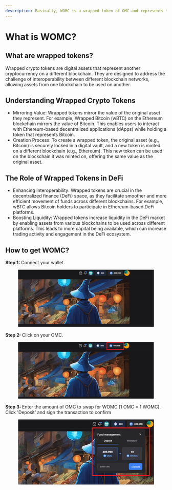 ```yaml
---
description: Basically, WOMC is a wrapped token of OMC and represents the value of OMC.
---
```


# What is WOMC?

## What are wrapped tokens?

Wrapped crypto tokens are digital assets that represent another cryptocurrency on a different blockchain. They are designed to address the challenge of interoperability between different blockchain networks, allowing assets from one blockchain to be used on another.

## Understanding Wrapped Crypto Tokens

* Mirroring Value: Wrapped tokens mirror the value of the original asset they represent. For example, Wrapped Bitcoin (wBTC) on the Ethereum blockchain mirrors the value of Bitcoin. This enables users to interact with Ethereum-based decentralized applications (dApps) while holding a token that represents Bitcoin.
* Creation Process: To create a wrapped token, the original asset (e.g., Bitcoin) is securely locked in a digital vault, and a new token is minted on a different blockchain (e.g., Ethereum). This new token can be used on the blockchain it was minted on, offering the same value as the original asset.

## The Role of Wrapped Tokens in DeFi

* Enhancing Interoperability: Wrapped tokens are crucial in the decentralized finance (DeFi) space, as they facilitate smoother and more efficient movement of funds across different blockchains. For example, wBTC allows Bitcoin holders to participate in Ethereum-based DeFi platforms.
* Boosting Liquidity: Wrapped tokens increase liquidity in the DeFi market by enabling assets from various blockchains to be used across different platforms. This leads to more capital being available, which can increase trading activity and engagement in the DeFi ecosystem.

## How to get WOMC?

**Step 1:** Connect your wallet.

<figure><img src="../../.gitbook/assets/image (3).png" alt=""><figcaption></figcaption></figure>

**Step 2:** Click on your OMC.

<figure><img src="../../.gitbook/assets/image (8).png" alt=""><figcaption></figcaption></figure>

**Step 3:** Enter the amount of OMC to swap for WOMC (1 OMC = 1 WOMC). Click 'Deposit' and sign the transaction to confirm

<figure><img src="../../.gitbook/assets/image (10).png" alt=""><figcaption></figcaption></figure>
